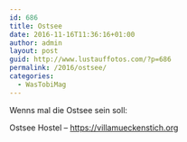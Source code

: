 ```yaml
---
id: 686
title: Ostsee
date: 2016-11-16T11:36:16+01:00
author: admin
layout: post
guid: http://www.lustauffotos.com/?p=686
permalink: /2016/ostsee/
categories:
  - WasTobiMag
---
```

Wenns mal die Ostsee sein soll:

Ostsee Hostel &#8211; <https://villamueckenstich.org>